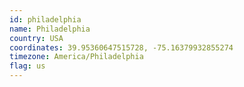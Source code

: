 ```yaml
---
id: philadelphia
name: Philadelphia
country: USA
coordinates: 39.95360647515728, -75.16379932855274
timezone: America/Philadelphia
flag: us
---
```

